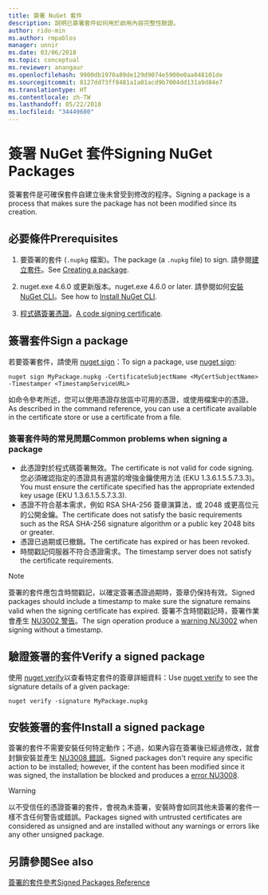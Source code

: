 ```yaml
---
title: 簽署 NuGet 套件
description: 說明已簽署套件如何用於啟用內容完整性驗證。
author: rido-min
ms.author: rmpablos
manager: unnir
ms.date: 03/06/2018
ms.topic: conceptual
ms.reviewer: anangaur
ms.openlocfilehash: 9900db1970a89de129d9074e5900e0aa048101de
ms.sourcegitcommit: 8127dd73ff8481a1a01acd9b7004dd131a9d84e7
ms.translationtype: HT
ms.contentlocale: zh-TW
ms.lasthandoff: 05/22/2018
ms.locfileid: "34449600"
---
```

# <a name="signing-nuget-packages"></a><span data-ttu-id="453b0-103">簽署 NuGet 套件</span><span class="sxs-lookup"><span data-stu-id="453b0-103">Signing NuGet Packages</span></span>

<span data-ttu-id="453b0-104">簽署套件是可確保套件自建立後未曾受到修改的程序。</span><span class="sxs-lookup"><span data-stu-id="453b0-104">Signing a package is a process that makes sure the package has not been modified since its creation.</span></span>

## <a name="prerequisites"></a><span data-ttu-id="453b0-105">必要條件</span><span class="sxs-lookup"><span data-stu-id="453b0-105">Prerequisites</span></span>

1. <span data-ttu-id="453b0-106">要簽署的套件 (`.nupkg` 檔案)。</span><span class="sxs-lookup"><span data-stu-id="453b0-106">The package (a `.nupkg` file) to sign.</span></span> <span data-ttu-id="453b0-107">請參閱[建立套件](creating-a-package.md)。</span><span class="sxs-lookup"><span data-stu-id="453b0-107">See [Creating a package](creating-a-package.md).</span></span>

1. <span data-ttu-id="453b0-108">nuget.exe 4.6.0 或更新版本。</span><span class="sxs-lookup"><span data-stu-id="453b0-108">nuget.exe 4.6.0 or later.</span></span> <span data-ttu-id="453b0-109">請參閱如何[安裝 NuGet CLI](../install-nuget-client-tools.md#nugetexe-cli)。</span><span class="sxs-lookup"><span data-stu-id="453b0-109">See how to [Install NuGet CLI](../install-nuget-client-tools.md#nugetexe-cli).</span></span>

1. <span data-ttu-id="453b0-110">[程式碼簽署憑證](../reference/signed-packages-reference.md#get-a-code-signing-certificate)。</span><span class="sxs-lookup"><span data-stu-id="453b0-110">[A code signing certificate](../reference/signed-packages-reference.md#get-a-code-signing-certificate).</span></span>

## <a name="sign-a-package"></a><span data-ttu-id="453b0-111">簽署套件</span><span class="sxs-lookup"><span data-stu-id="453b0-111">Sign a package</span></span>

<span data-ttu-id="453b0-112">若要簽署套件，請使用 [nuget sign](../tools/cli-ref-sign.md)：</span><span class="sxs-lookup"><span data-stu-id="453b0-112">To sign a package, use [nuget sign](../tools/cli-ref-sign.md):</span></span>

```cli
nuget sign MyPackage.nupkg -CertificateSubjectName <MyCertSubjectName> -Timestamper <TimestampServiceURL>
```

<span data-ttu-id="453b0-113">如命令參考所述，您可以使用憑證存放區中可用的憑證，或使用檔案中的憑證。</span><span class="sxs-lookup"><span data-stu-id="453b0-113">As described in the command reference, you can use a certificate available in the certificate store or use a certificate from a file.</span></span>

### <a name="common-problems-when-signing-a-package"></a><span data-ttu-id="453b0-114">簽署套件時的常見問題</span><span class="sxs-lookup"><span data-stu-id="453b0-114">Common problems when signing a package</span></span>

- <span data-ttu-id="453b0-115">此憑證對於程式碼簽署無效。</span><span class="sxs-lookup"><span data-stu-id="453b0-115">The certificate is not valid for code signing.</span></span> <span data-ttu-id="453b0-116">您必須確認指定的憑證具有適當的增強金鑰使用方法 (EKU 1.3.6.1.5.5.7.3.3)。</span><span class="sxs-lookup"><span data-stu-id="453b0-116">You must ensure the certificate specified has the appropriate extended key usage (EKU 1.3.6.1.5.5.7.3.3).</span></span>
- <span data-ttu-id="453b0-117">憑證不符合基本需求，例如 RSA SHA-256 簽章演算法，或 2048 或更高位元的公開金鑰。</span><span class="sxs-lookup"><span data-stu-id="453b0-117">The certificate does not satisfy the basic requirements such as the RSA SHA-256 signature algorithm or a public key 2048 bits or greater.</span></span>
- <span data-ttu-id="453b0-118">憑證已過期或已撤銷。</span><span class="sxs-lookup"><span data-stu-id="453b0-118">The certificate has expired or has been revoked.</span></span>
- <span data-ttu-id="453b0-119">時間戳記伺服器不符合憑證需求。</span><span class="sxs-lookup"><span data-stu-id="453b0-119">The timestamp server does not satisfy the certificate requirements.</span></span>

> [!Note]
> <span data-ttu-id="453b0-120">簽署的套件應包含時間戳記，以確定簽署憑證過期時，簽章仍保持有效。</span><span class="sxs-lookup"><span data-stu-id="453b0-120">Signed packages should include a timestamp to make sure the signature remains valid when the signing certificate has expired.</span></span> <span data-ttu-id="453b0-121">簽署不含時間戳記時，簽署作業會產生 [NU3002 警告](../reference/Errors-and-Warnings.md#nu3002)。</span><span class="sxs-lookup"><span data-stu-id="453b0-121">The sign operation produce a [warning NU3002](../reference/Errors-and-Warnings.md#nu3002) when signing without a timestamp.</span></span>

## <a name="verify-a-signed-package"></a><span data-ttu-id="453b0-122">驗證簽署的套件</span><span class="sxs-lookup"><span data-stu-id="453b0-122">Verify a signed package</span></span>

<span data-ttu-id="453b0-123">使用 [nuget verify](../tools/cli-ref-verify.md)以查看特定套件的簽章詳細資料：</span><span class="sxs-lookup"><span data-stu-id="453b0-123">Use [nuget verify](../tools/cli-ref-verify.md) to see the signature details of a given package:</span></span>

```cli
nuget verify -signature MyPackage.nupkg
```

## <a name="install-a-signed-package"></a><span data-ttu-id="453b0-124">安裝簽署的套件</span><span class="sxs-lookup"><span data-stu-id="453b0-124">Install a signed package</span></span>

<span data-ttu-id="453b0-125">簽署的套件不需要安裝任何特定動作；不過，如果內容在簽署後已經過修改，就會封鎖安裝並產生 [NU3008 錯誤](../reference/Errors-and-Warnings.md#nu3008)。</span><span class="sxs-lookup"><span data-stu-id="453b0-125">Signed packages don't require any specific action to be installed; however, if the content has been modified since it was signed, the installation be blocked and produces a [error NU3008](../reference/Errors-and-Warnings.md#nu3008).</span></span>

> [!Warning]
> <span data-ttu-id="453b0-126">以不受信任的憑證簽署的套件，會視為未簽署，安裝時會如同其他未簽署的套件一樣不含任何警告或錯誤。</span><span class="sxs-lookup"><span data-stu-id="453b0-126">Packages signed with untrusted certificates are considered as unsigned and are installed without any warnings or errors like any other unsigned package.</span></span>

## <a name="see-also"></a><span data-ttu-id="453b0-127">另請參閱</span><span class="sxs-lookup"><span data-stu-id="453b0-127">See also</span></span>

[<span data-ttu-id="453b0-128">簽署的套件參考</span><span class="sxs-lookup"><span data-stu-id="453b0-128">Signed Packages Reference</span></span>](../reference/Signed-Packages-Reference.md)
